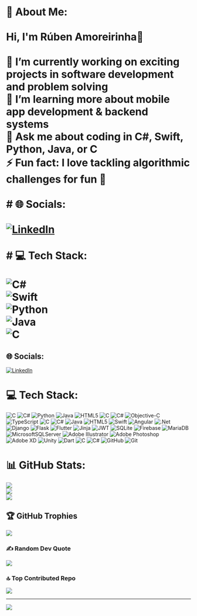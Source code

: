 # 💫 About Me:<br><br>Hi, I'm Rúben Amoreirinha👋  <br><br>🔭 I’m currently working on exciting projects in software development and problem solving  <br>🌱 I’m learning more about mobile app development & backend systems  <br>💬 Ask me about coding in C#, Swift, Python, Java, or C  <br>⚡ Fun fact: I love tackling algorithmic challenges for fun 🚀  <br><br># 🌐 Socials:<br><br>[![LinkedIn](https://img.shields.io/badge/LinkedIn-%230077B5.svg?logo=linkedin&logoColor=white)](https://www.linkedin.com/in/rubenamoreirinha/) <br><br># 💻 Tech Stack:<br><br>![C#](https://img.shields.io/badge/c%23-%23239120.svg?style=for-the-badge&logo=c-sharp&logoColor=white)  <br>![Swift](https://img.shields.io/badge/Swift-FA7343?style=for-the-badge&logo=swift&logoColor=white)  <br>![Python](https://img.shields.io/badge/Python-3776AB?style=for-the-badge&logo=python&logoColor=white)  <br>![Java](https://img.shields.io/badge/Java-ED8B00?style=for-the-badge&logo=java&logoColor=white)  <br>![C](https://img.shields.io/badge/C-00599C?style=for-the-badge&logo=c&logoColor=white)  <br>


## 🌐 Socials:
[![LinkedIn](https://img.shields.io/badge/LinkedIn-%230077B5.svg?logo=linkedin&logoColor=white)](https://linkedin.com/in/rubenamoreirinha) 

# 💻 Tech Stack:
![C](https://img.shields.io/badge/c-%2300599C.svg?style=for-the-badge&logo=c&logoColor=white) ![C#](https://img.shields.io/badge/c%23-%23239120.svg?style=for-the-badge&logo=csharp&logoColor=white) ![Python](https://img.shields.io/badge/python-3670A0?style=for-the-badge&logo=python&logoColor=ffdd54) ![Java](https://img.shields.io/badge/java-%23ED8B00.svg?style=for-the-badge&logo=openjdk&logoColor=white) ![HTML5](https://img.shields.io/badge/html5-%23E34F26.svg?style=for-the-badge&logo=html5&logoColor=white) ![C](https://img.shields.io/badge/c-%2300599C.svg?style=for-the-badge&logo=c&logoColor=white) ![C#](https://img.shields.io/badge/c%23-%23239120.svg?style=for-the-badge&logo=csharp&logoColor=white) ![Objective-C](https://img.shields.io/badge/OBJECTIVE--C-%233A95E3.svg?style=for-the-badge&logo=apple&logoColor=white) ![TypeScript](https://img.shields.io/badge/typescript-%23007ACC.svg?style=for-the-badge&logo=typescript&logoColor=white) ![C](https://img.shields.io/badge/c-%2300599C.svg?style=for-the-badge&logo=c&logoColor=white) ![C#](https://img.shields.io/badge/c%23-%23239120.svg?style=for-the-badge&logo=csharp&logoColor=white) ![Java](https://img.shields.io/badge/java-%23ED8B00.svg?style=for-the-badge&logo=openjdk&logoColor=white) ![HTML5](https://img.shields.io/badge/html5-%23E34F26.svg?style=for-the-badge&logo=html5&logoColor=white) ![Swift](https://img.shields.io/badge/swift-F54A2A?style=for-the-badge&logo=swift&logoColor=white) ![Angular](https://img.shields.io/badge/angular-%23DD0031.svg?style=for-the-badge&logo=angular&logoColor=white) ![.Net](https://img.shields.io/badge/.NET-5C2D91?style=for-the-badge&logo=.net&logoColor=white) ![Django](https://img.shields.io/badge/django-%23092E20.svg?style=for-the-badge&logo=django&logoColor=white) ![Flask](https://img.shields.io/badge/flask-%23000.svg?style=for-the-badge&logo=flask&logoColor=white) ![Flutter](https://img.shields.io/badge/Flutter-%2302569B.svg?style=for-the-badge&logo=Flutter&logoColor=white) ![Jinja](https://img.shields.io/badge/jinja-white.svg?style=for-the-badge&logo=jinja&logoColor=black) ![JWT](https://img.shields.io/badge/JWT-black?style=for-the-badge&logo=JSON%20web%20tokens) ![SQLite](https://img.shields.io/badge/sqlite-%2307405e.svg?style=for-the-badge&logo=sqlite&logoColor=white) ![Firebase](https://img.shields.io/badge/firebase-a08021?style=for-the-badge&logo=firebase&logoColor=ffcd34) ![MariaDB](https://img.shields.io/badge/MariaDB-003545?style=for-the-badge&logo=mariadb&logoColor=white) ![MicrosoftSQLServer](https://img.shields.io/badge/Microsoft%20SQL%20Server-CC2927?style=for-the-badge&logo=microsoft%20sql%20server&logoColor=white) ![Adobe Illustrator](https://img.shields.io/badge/adobe%20illustrator-%23FF9A00.svg?style=for-the-badge&logo=adobe%20illustrator&logoColor=white) ![Adobe Photoshop](https://img.shields.io/badge/adobe%20photoshop-%2331A8FF.svg?style=for-the-badge&logo=adobe%20photoshop&logoColor=white) ![Adobe XD](https://img.shields.io/badge/Adobe%20XD-470137?style=for-the-badge&logo=Adobe%20XD&logoColor=#FF61F6) ![Unity](https://img.shields.io/badge/unity-%23000000.svg?style=for-the-badge&logo=unity&logoColor=white) ![Dart](https://img.shields.io/badge/dart-%230175C2.svg?style=for-the-badge&logo=dart&logoColor=white) ![C](https://img.shields.io/badge/c-%2300599C.svg?style=for-the-badge&logo=c&logoColor=white) ![C#](https://img.shields.io/badge/c%23-%23239120.svg?style=for-the-badge&logo=csharp&logoColor=white) ![GitHub](https://img.shields.io/badge/github-%23121011.svg?style=for-the-badge&logo=github&logoColor=white) ![Git](https://img.shields.io/badge/git-%23F05033.svg?style=for-the-badge&logo=git&logoColor=white)
# 📊 GitHub Stats:
![](https://github-readme-stats.vercel.app/api?username=Rubenabraz&theme=dark&hide_border=false&include_all_commits=false&count_private=false)<br/>
![](https://nirzak-streak-stats.vercel.app/?user=Rubenabraz&theme=dark&hide_border=false)<br/>
![](https://github-readme-stats.vercel.app/api/top-langs/?username=Rubenabraz&theme=dark&hide_border=false&include_all_commits=false&count_private=false&layout=compact)

## 🏆 GitHub Trophies
![](https://github-profile-trophy.vercel.app/?username=Rubenabraz&theme=radical&no-frame=false&no-bg=true&margin-w=4)

### ✍️ Random Dev Quote
![](https://quotes-github-readme.vercel.app/api?type=horizontal&theme=radical)

### 🔝 Top Contributed Repo
![](https://github-contributor-stats.vercel.app/api?username=Rubenabraz&limit=5&theme=dark&combine_all_yearly_contributions=true)

---
[![](https://visitcount.itsvg.in/api?id=Rubenabraz&icon=0&color=3)](https://visitcount.itsvg.in)

<!-- Proudly created with GPRM ( https://gprm.itsvg.in ) -->
